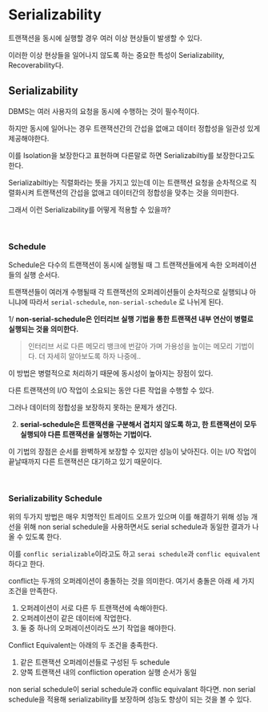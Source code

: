 # Serializability

트랜잭션을 동시에 실행할 경우 여러 이상 현상들이 발생할 수 있다.

이러한 이상 현상들을 일어나지 않도록 하는 중요한 특성이 Serializability, Recoverability다.

## Serializability

DBMS는 여러 사용자의 요청을 동시에 수행하는 것이 필수적이다. 

하지만 동시에 일어나는 경우 트랜잭션간의 간섭을 없애고 데이터 정합성을 일관성 있게 제공해야한다.

이를 Isolation을 보장한다고 표현하며 다른말로 하면 Serializabiltiy를 보장한다고도 한다.

Serializabiltiy는 직렬화라는 뜻을 가지고 있는데 이는 트랜잭션 요청을 순차적으로 직렬화시켜 트랜잭션의 간섭을 없애고 데이터간의 정합성을 맞추는 것을 의미한다.

그래서 이런 Serializability를 어떻게 적용할 수 있을까?

<br>

### Schedule

Schedule은 다수의 트랜잭션이 동시에 실행될 때 그 트랜잭션들에게 속한 오퍼레이션들의 실행 순서다.

트랜잭션들이 여러개 수행될때 각 트랜잭션의 오퍼레이션들이 순차적으로 실행되냐 아니냐에 따라서 `serial-schedule`, `non-serial-schedule` 로 나뉘게 된다.

1/ **non-serial-schedule은 인터리브 실행 기법을 통한 트랜잭션 내부 연산이 병렬로 실행되는 것을 의미한다.** 

> 인터리브 서로 다른 메모리 뱅크에 번갈아 가며 가용성을 높이는 메모리 기법이다. 더 자세히 알아보도록 하자 나중에..

이 방법은 병렬적으로 처리하기 때문에 동시성이 높아지는 장점이 있다.

다른 트랜잭션의 I/O 작업이 소요되는 동안 다른 작업을 수행할 수 있다.

그러나 데이터의 정합성을 보장하지 못하는 문제가 생긴다.

2. **serial-schedule은 트랜잭션을 구분해서 겹치지 않도록 하고, 한 트랜잭션이 모두 실행되야 다른 트랜잭션을 실행하는 기법이다.**

이 기법의 장점은 순서를 완벽하게 보장할 수 있지만 성능이 낮아진다. 이는 I/O 작업이 끝날때까지 다른 트랜잭션은 대기하고 있기 때문이다.


<br>

### Serializability Schedule

위의 두가지 방법은 매우 치명적인 트레이드 오프가 있으며 이를 해결하기 위해 성능 개선을 위해
non serial schedule을 사용하면서도 serial schedule과 동일한 결과가 나올 수 있도록 한다.

이를 `conflic serializable`이라고도 하고 `serai schedule`과 `conflic equivalent`하다고 한다.

conflict는 두개의 오퍼레이션이 충돌하는 것을 의미한다. 여기서 충돌은 아래 세 가지 조건을 만족한다.
1. 오퍼레이션이 서로 다른 두 트랜잭션에 속해야한다.
2. 오퍼레이션이 같은 데이터에 작업한다.
3. 둘 중 하나의 오퍼레이션이라도 쓰기 작업을 해야한다.

Conflict Equivalent는 아래의 두 조건을 충족한다.
1. 같은 트랜잭션 오퍼레이션들로 구성된 두 schedule
2. 양쪽 트랜잭션 내의 confliction operation 실행 순서가 동일

non serial schedule이 serial schedule과 conflic equivalant 하다면. non serial schedule을 적용해 serializability를 보장하며 성능도 향상이 되는 것을 볼 수 있다.
